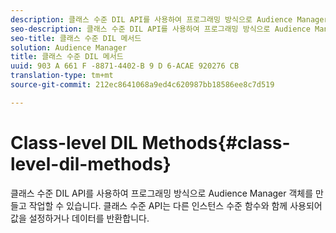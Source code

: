 ```yaml
---
description: 클래스 수준 DIL API를 사용하여 프로그래밍 방식으로 Audience Manager 객체를 만들고 작업할 수 있습니다. 클래스 수준 API는 다른 인스턴스 수준 함수와 함께 사용되어 값을 설정하거나 데이터를 반환합니다.
seo-description: 클래스 수준 DIL API를 사용하여 프로그래밍 방식으로 Audience Manager 객체를 만들고 작업할 수 있습니다. 클래스 수준 API는 다른 인스턴스 수준 함수와 함께 사용되어 값을 설정하거나 데이터를 반환합니다.
seo-title: 클래스 수준 DIL 메서드
solution: Audience Manager
title: 클래스 수준 DIL 메서드
uuid: 903 A 661 F -8871-4402-B 9 D 6-ACAE 920276 CB
translation-type: tm+mt
source-git-commit: 212ec8641068a9ed4c620987bb18586ee8c7d519

---
```



# Class-level DIL Methods{#class-level-dil-methods}

클래스 수준 DIL API를 사용하여 프로그래밍 방식으로 Audience Manager 객체를 만들고 작업할 수 있습니다. 클래스 수준 API는 다른 인스턴스 수준 함수와 함께 사용되어 값을 설정하거나 데이터를 반환합니다.

<!-- 

c_dil_overview.xml

 -->

